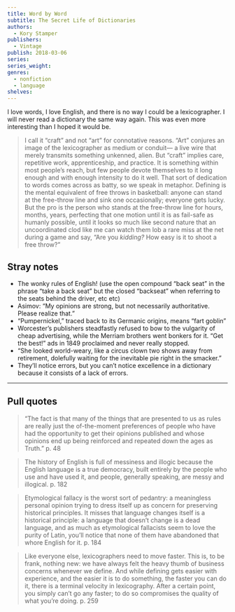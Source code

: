 ```yaml
---
title: Word by Word
subtitle: The Secret Life of Dictionaries
authors:
  - Kory Stamper
publishers:
  - Vintage
publish: 2018-03-06
series: 
series_weight: 
genres:
  - nonfiction
  - language
shelves:
---
```

I love words, I love English, and there is no way I could be a lexicographer. I will never read a dictionary the same way again. This was even more interesting than I hoped it would be.

> I call it “craft” and not “art” for connotative reasons. “Art” conjures an image of the lexicographer as medium or conduit— a live wire that merely transmits something unkenned, alien. But “craft” implies care, repetitive work, apprenticeship, and practice. It is something within most people’s reach, but few people devote themselves to it long enough and with enough intensity to do it well. That sort of dedication to words comes across as batty, so we speak in metaphor. Defining is the mental equivalent of free throws in basketball: anyone can stand at the free-throw line and sink one occasionally; everyone gets lucky. But the pro is the person who stands at the free-throw line for hours, months, years, perfecting that one motion until it is as fail-safe as humanly possible, until it looks so much like second nature that an uncoordinated clod like me can watch them lob a rare miss at the net during a game and say, “Are you *kidding?* How easy is it to shoot a free throw?”

## Stray notes

* The wonky rules of English! (use the open compound “back seat” in the phrase “take a back seat” but the closed “backseat” when referring to the seats behind the driver, etc etc)
* Asimov: “My opinions are strong, but not necessarily authoritative. Please realize that.” 
* “Pumpernickel,” traced back to its Germanic origins, means “fart goblin” 
* Worcester’s publishers steadfastly refused to bow to the vulgarity of cheap advertising, while the Merriam brothers went bonkers for it. “Get the best!” ads in 1849 proclaimed and never really stopped. 
* “She looked world-weary, like a circus clown two shows away from retirement, dolefully waiting for the inevitable pie right in the smacker.”
* They’ll notice errors, but you can’t notice excellence in a dictionary because it consists of a lack of errors.

---
## Pull quotes

> “The fact is that many of the things that are presented to us as rules are really just the of-the-moment preferences of people who have had the opportunity to get their opinions published and whose opinions end up being reinforced and repeated down the ages as Truth.” p. 48

> The history of English is full of messiness and illogic because the English language is a true democracy, built entirely by the people who use and have used it, and people, generally speaking, are messy and illogical. p. 182

> Etymological fallacy is the worst sort of pedantry: a meaningless personal opinion trying to dress itself up as concern for preserving historical principles. It misses that language changes itself is a historical principle: a language that doesn’t change is a dead language, and as much as etymological fallacists seem to love the purity of Latin, you’ll notice that none of them have abandoned that whore English for it. p. 184

> Like everyone else, lexicographers need to move faster. This is, to be frank, nothing new: we have always felt the heavy thumb of business concerns whenever we define. And while defining gets easier with experience, and the easier it is to do something, the faster you can do it, there is a terminal velocity in lexicography. After a certain point, you simply can’t go any faster; to do so compromises the quality of what you’re doing. p. 259
